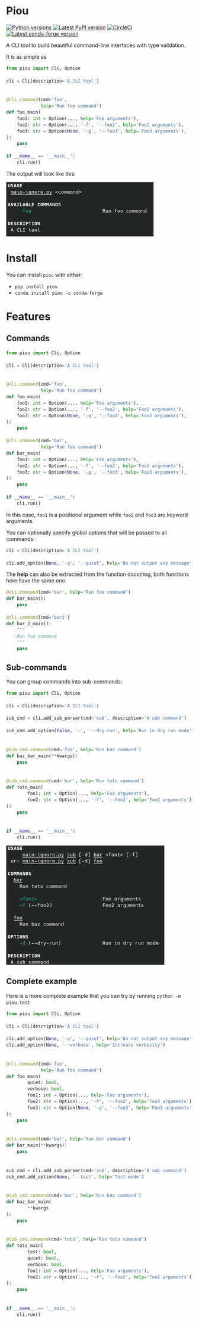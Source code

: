 # Piou  

[![Python versions](https://img.shields.io/pypi/pyversions/piou)](https://pypi.python.org/pypi/piou)
[![Latest PyPI version](https://img.shields.io/pypi/v/piou?logo=pypi)](https://pypi.python.org/pypi/piou)
[![CircleCI](https://circleci.com/gh/Andarius/piou/tree/master.svg?style=shield)](https://app.circleci.com/pipelines/github/Andarius/piou?branch=master)
[![Latest conda-forge version](https://img.shields.io/conda/vn/conda-forge/piou?logo=conda-forge)](https://anaconda.org/conda-forge/piou)  

A CLI tool to build beautiful command-line interfaces with type validation.

It is as simple as

```python
from piou import Cli, Option

cli = Cli(description='A CLI tool')


@cli.command(cmd='foo',
             help='Run foo command')
def foo_main(
    foo1: int = Option(..., help='Foo arguments'),
    foo2: str = Option(..., '-f', '--foo2', help='Foo2 arguments'),
    foo3: str = Option(None, '-g', '--foo3', help='Foo3 arguments'),
):
    pass

if __name__ == '__main__':
    cli.run()
```
The output will look like this: 

![example](https://github.com/Andarius/piou/raw/master/docs/simple-output.png)


# Install

You can install `piou` with either:
 - `pip install piou`
 - `conda install piou -c conda-forge`

# Features  

## Commands  

```python
from piou import Cli, Option

cli = Cli(description='A CLI tool')


@cli.command(cmd='foo',
             help='Run foo command')
def foo_main(
    foo1: int = Option(..., help='Foo arguments'),
    foo2: str = Option(..., '-f', '--foo2', help='Foo2 arguments'),
    foo3: str = Option(None, '-g', '--foo3', help='Foo3 arguments'),
):
    pass

@cli.command(cmd='bar',
             help='Run foo command')
def bar_main(
    foo1: int = Option(..., help='Foo arguments'),
    foo2: str = Option(..., '-f', '--foo2', help='Foo2 arguments'),
    foo3: str = Option(None, '-g', '--foo3', help='Foo3 arguments'),
):
    pass

if __name__ == '__main__':
    cli.run()
```  


In this case, `foo1` is a positional argument while `foo2` and `foo3` are keyword arguments.

You can optionally specify global options that will be passed to all commands: 

```python
cli = Cli(description='A CLI tool')

cli.add_option(None, '-q', '--quiet', help='Do not output any message')
```

The **help** can also be extracted from the function docstring, both functions here have
the same one.

```python
@cli.command(cmd='bar', help='Run foo command')
def bar_main():
    pass

@cli.command(cmd='bar2')
def bar_2_main():
    """
    Run foo command
    """
    pass
```




## Sub-commands

You can group commands into sub-commands:

```python
from piou import Cli, Option

cli = Cli(description='A CLI tool')

sub_cmd = cli.add_sub_parser(cmd='sub', description='A sub command')

sub_cmd.add_option(False, '-', '--dry-run', help='Run in dry run mode')


@sub_cmd.command(cmd='foo', help='Run baz command')
def baz_bar_main(**kwargs):
    pass


@sub_cmd.command(cmd='bar', help='Run toto command')
def toto_main(
        foo1: int = Option(..., help='Foo arguments'),
        foo2: str = Option(..., '-f', '--foo2', help='Foo2 arguments'),
):
    pass


if __name__ == '__main__':
    cli.run()

```

![example](https://github.com/Andarius/piou/raw/master/docs/sub-cmd-output.png)


## Complete example

Here is a more complete example that you can try  by running `python -m piou.test` 

```python
from piou import Cli, Option

cli = Cli(description='A CLI tool')

cli.add_option(None, '-q', '--quiet', help='Do not output any message')
cli.add_option(None, '--verbose', help='Increase verbosity')


@cli.command(cmd='foo',
             help='Run foo command')
def foo_main(
        quiet: bool,
        verbose: bool,
        foo1: int = Option(..., help='Foo arguments'),
        foo2: str = Option(..., '-f', '--foo2', help='Foo2 arguments'),
        foo3: str = Option(None, '-g', '--foo3', help='Foo3 arguments'),
):
    pass


@cli.command(cmd='bar', help='Run bar command')
def bar_main(**kwargs):
    pass


sub_cmd = cli.add_sub_parser(cmd='sub', description='A sub command')
sub_cmd.add_option(None, '--test', help='Test mode')


@sub_cmd.command(cmd='bar', help='Run baz command')
def baz_bar_main(
        **kwargs
):
    pass


@sub_cmd.command(cmd='toto', help='Run toto command')
def toto_main(
        test: bool,
        quiet: bool,
        verbose: bool,
        foo1: int = Option(..., help='Foo arguments'),
        foo2: str = Option(..., '-f', '--foo2', help='Foo2 arguments'),
):
    pass


if __name__ == '__main__':
    cli.run()
```
